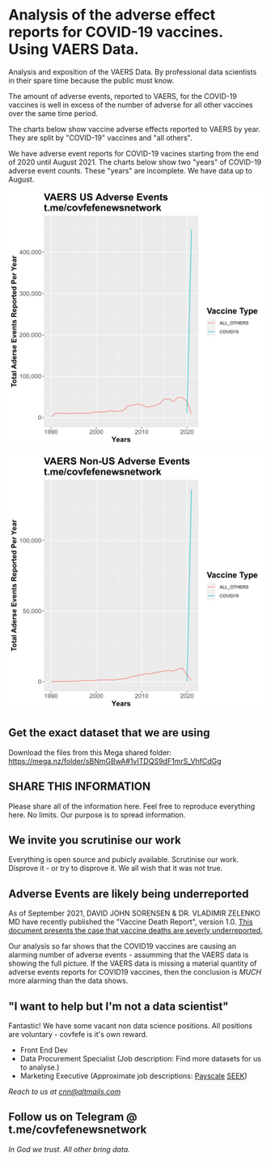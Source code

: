 # Analysis of the adverse effect reports for COVID-19 vaccines. Using VAERS Data.
Analysis and exposition of the VAERS Data. By professional data scientists in their spare time because the public must know. 

The amount of adverse events, reported to VAERS, for the COVID-19 vaccines is well in excess of the number of adverse for all other vaccines over the same time period. 

The charts below show vaccine adverse effects reported to VAERS by year. They are split by "COVID-19" vaccines and "all others". 

We have adverse event reports for COVID-19 vacines starting from the end of 2020 until August 2021. The charts below show two "years" of COVID-19 adverse event counts. These "years" are incomplete. We have data up to August.

![VAERS US Adverse Events](us_chart.png)

![VAERS Non-US Adverse Events](non-us_chart.png)

## Get the exact dataset that we are using
Download the files from this Mega shared folder: https://mega.nz/folder/sBNmGBwA#1vITDQS9dF1mrS_VhfCdGg

## SHARE THIS INFORMATION
Please share all of the information here. Feel free to reproduce everything here. No limits. Our purpose is to spread information.

## We invite you scrutinise our work
Everything is open source and pubicly available. Scrutinise our work. Disprove it - or try to disprove it. We all wish that it was not true.

## Adverse Events are likely being underreported
As of September 2021, DAVID JOHN SORENSEN & DR. VLADIMIR ZELENKO MD have recently published the "Vaccine Death Report", version 1.0. [This document presents the case that vaccine deaths are severly underreported.](zelenko_vaccine_death_report.pdf) 

Our analysis so far shows that the COVID19 vaccines are causing an alarming number of adverse events - assumming that the VAERS data is showing the full picture. If the VAERS data is missing a material quantity of adverse events reports for COVID19 vaccines, then the conclusion is *MUCH* more alarming than the data shows.

## "I want to help but I'm not a data scientist"
Fantastic! We have some vacant non data science positions. All positions are voluntary - covfefe is it's own reward. 

- Front End Dev
- Data Procurement Specialist (Job description: Find more datasets for us to analyse.)
- Marketing Executive (Approximate job descriptions: [Payscale](https://www.payscale.com/research/US/Job=Marketing_Executive/Salary/44af9422/Social-Media-Marketing) [SEEK](https://www.seek.com.au/career-advice/role/marketing-executive))

*Reach to us at cnn@altmails.com*

## Follow us on Telegram @ t.me/covfefenewsnetwork

_In God we trust. All other bring data._
